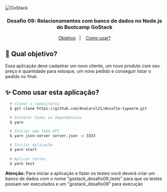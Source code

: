 <img alt="GoStack" src="https://storage.googleapis.com/golden-wind/bootcamp-gostack/header-desafios.png" />

<h3 align = "center"> Desafio 09: Relacionamentos com banco de dados no Node.js do Bootcamp GoStack </h3>

<p align="center">
  <a href="#dart-qual-objetivo">Objetivo</a>&nbsp;&nbsp;&nbsp;|&nbsp;&nbsp;&nbsp;
  <a href="#sparkles-como-usar-esta-aplicação">Como usar?</a>
</p>

## :dart: Qual objetivo?
Essa aplicação deve cadastrar um novo cliente, um novo produto com seu preço e quantidade para estoque, um novo pedido e conseguir listar o pedido no final.

## :sparkles: Como usar esta aplicação?

```bash
  # Clonar o repositório
  $ git clone https://github.com/AnaCarol21/desafio-typeorm.git

  # Instalar todas as dependências
  $ yarn

  # Iniciar uma fake API
  $ yarn json-server server.json -p 3333

  # Iniciar aplicação
  $ yarn start
  
  # Aplicar testes
  $ yarn test
```

**Atenção:** Para iniciar a aplicação e fazer os testes você deverá criar um banco de dados com o nome "gostack_desafio09_tests" para que os testes possam ser executados e um "gostack_desafio09" para execução
